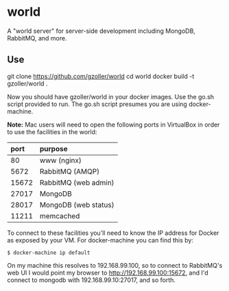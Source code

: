 # world
A "world server" for server-side development including MongoDB, RabbitMQ, and more.

## Use
git clone https://github.com/gzoller/world
cd world
docker build -t gzoller/world .

Now you should have gzoller/world in your docker images.  Use the go.sh script provided to run.  The go.sh script presumes you are using docker-machine.

**Note:**  Mac users will need to open the following ports in VirtualBox in order to use the facilities in the world:

| port  | purpose |
| :------------ |:---------- |
| 80      | www (nginx)
| 5672 | RabbitMQ (AMQP)
| 15672 | RabbitMQ (web admin)
| 27017 | MongoDB
| 28017 | MongoDB (web status)
| 11211 | memcached

To connect to these facilities you'll need to know the IP address for Docker as exposed by your VM.  For docker-machine you can find this by:

```
$ docker-machine ip default
```

On my machine this resolves to 192.168.99.100, so to connect to RabbitMQ's web UI I would point my browser to http://192.168.99.100:15672, and I'd connect to mongodb with 192.168.99.10:27017, and so forth.
